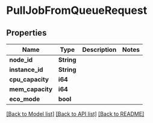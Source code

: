 # PullJobFromQueueRequest

## Properties

Name | Type | Description | Notes
------------ | ------------- | ------------- | -------------
**node_id** | **String** |  | 
**instance_id** | **String** |  | 
**cpu_capacity** | **i64** |  | 
**mem_capacity** | **i64** |  | 
**eco_mode** | **bool** |  | 

[[Back to Model list]](../README.md#documentation-for-models) [[Back to API list]](../README.md#documentation-for-api-endpoints) [[Back to README]](../README.md)


